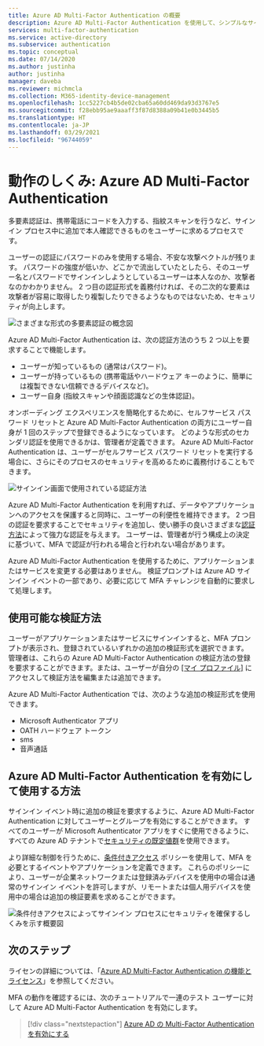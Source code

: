 ```yaml
---
title: Azure AD Multi-Factor Authentication の概要
description: Azure AD Multi-Factor Authentication を使用して、シンプルなサインイン プロセスを好むユーザーの要望に応えながら、データやアプリケーションへのアクセスを保護する方法について説明します。
services: multi-factor-authentication
ms.service: active-directory
ms.subservice: authentication
ms.topic: conceptual
ms.date: 07/14/2020
ms.author: justinha
author: justinha
manager: daveba
ms.reviewer: michmcla
ms.collection: M365-identity-device-management
ms.openlocfilehash: 1cc5227cb4b5de02cba65a60dd469da93d3767e5
ms.sourcegitcommit: f28ebb95ae9aaaff3f87d8388a09b41e0b3445b5
ms.translationtype: HT
ms.contentlocale: ja-JP
ms.lasthandoff: 03/29/2021
ms.locfileid: "96744059"
---
```

# <a name="how-it-works-azure-ad-multi-factor-authentication"></a>動作のしくみ: Azure AD Multi-Factor Authentication

多要素認証は、携帯電話にコードを入力する、指紋スキャンを行うなど、サインイン プロセス中に追加で本人確認できるものをユーザーに求めるプロセスです。

ユーザーの認証にパスワードのみを使用する場合、不安な攻撃ベクトルが残ります。 パスワードの強度が低いか、どこかで流出していたとしたら、そのユーザー名とパスワードでサインインしようとしているユーザーは本人なのか、攻撃者なのかわかりません。 2 つ目の認証形式を義務付ければ、その二次的な要素は攻撃者が容易に取得したり複製したりできるようなものではないため、セキュリティが向上します。

![さまざまな形式の多要素認証の概念図](./media/concept-mfa-howitworks/methods.png)

Azure AD Multi-Factor Authentication は、次の認証方法のうち 2 つ以上を要求することで機能します。

* ユーザーが知っているもの (通常はパスワード)。
* ユーザーが持っているもの (携帯電話やハードウェア キーのように、簡単には複製できない信頼できるデバイスなど)。
* ユーザー自身 (指紋スキャンや顔面認識などの生体認証)。

オンボーディング エクスペリエンスを簡略化するために、セルフサービス パスワード リセットと Azure AD Multi-Factor Authentication の両方にユーザー自身が 1 回のステップで登録できるようになっています。 どのような形式のセカンダリ認証を使用できるかは、管理者が定義できます。 Azure AD Multi-Factor Authentication は、ユーザーがセルフサービス パスワード リセットを実行する場合に、さらにそのプロセスのセキュリティを高めるために義務付けることもできます。

![サインイン画面で使用されている認証方法](media/concept-authentication-methods/overview-login.png)

Azure AD Multi-Factor Authentication を利用すれば、データやアプリケーションへのアクセスを保護すると同時に、ユーザーの利便性を維持できます。 2 つ目の認証を要求することでセキュリティを追加し、使い勝手の良いさまざまな[認証方法](concept-authentication-methods.md)によって強力な認証を与えます。 ユーザーは、管理者が行う構成上の決定に基づいて、MFA で認証が行われる場合と行われない場合があります。

Azure AD Multi-Factor Authentication を使用するために、アプリケーションまたはサービスを変更する必要はありません。 検証プロンプトは Azure AD サインイン イベントの一部であり、必要に応じて MFA チャレンジを自動的に要求して処理します。

## <a name="available-verification-methods"></a>使用可能な検証方法

ユーザーがアプリケーションまたはサービスにサインインすると、MFA プロンプトが表示され、登録されているいずれかの追加の検証形式を選択できます。 管理者は、これらの Azure AD Multi-Factor Authentication の検証方法の登録を要求することができます。または、ユーザーが自分の [[マイ プロファイル]](https://myprofile.microsoft.com) にアクセスして検証方法を編集または追加できます。

Azure AD Multi-Factor Authentication では、次のような追加の検証形式を使用できます。

* Microsoft Authenticator アプリ
* OATH ハードウェア トークン
* sms
* 音声通話

## <a name="how-to-enable-and-use-azure-ad-multi-factor-authentication"></a>Azure AD Multi-Factor Authentication を有効にして使用する方法

サインイン イベント時に追加の検証を要求するように、Azure AD Multi-Factor Authentication に対してユーザーとグループを有効にすることができます。 すべてのユーザーが Microsoft Authenticator アプリをすぐに使用できるように、すべての Azure AD テナントで[セキュリティの既定値群](../fundamentals/concept-fundamentals-security-defaults.md)を使用できます。

より詳細な制御を行うために、[条件付きアクセス](../conditional-access/overview.md) ポリシーを使用して、MFA を必要とするイベントやアプリケーションを定義できます。 これらのポリシーにより、ユーザーが企業ネットワークまたは登録済みデバイスを使用中の場合は通常のサインイン イベントを許可しますが、リモートまたは個人用デバイスを使用中の場合は追加の検証要素を求めることができます。

![条件付きアクセスによってサインイン プロセスにセキュリティを確保するしくみを示す概要図](media/tutorial-enable-azure-mfa/conditional-access-overview.png)

## <a name="next-steps"></a>次のステップ

ライセンの詳細については、「[Azure AD Multi-Factor Authentication の機能とライセンス](concept-mfa-licensing.md)」を参照してください。

MFA の動作を確認するには、次のチュートリアルで一連のテスト ユーザーに対して Azure AD Multi-Factor Authentication を有効にします。

> [!div class="nextstepaction"]
> [Azure AD の Multi-Factor Authentication を有効にする](./tutorial-enable-azure-mfa.md)